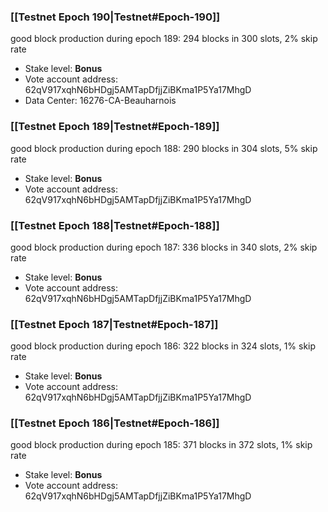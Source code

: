 ### [[Testnet Epoch 190|Testnet#Epoch-190]]
good block production during epoch 189: 294 blocks in 300 slots, 2% skip rate
* Stake level: **Bonus**
* Vote account address: 62qV917xqhN6bHDgj5AMTapDfjjZiBKma1P5Ya17MhgD
* Data Center: 16276-CA-Beauharnois
### [[Testnet Epoch 189|Testnet#Epoch-189]]
good block production during epoch 188: 290 blocks in 304 slots, 5% skip rate
* Stake level: **Bonus**
* Vote account address: 62qV917xqhN6bHDgj5AMTapDfjjZiBKma1P5Ya17MhgD
### [[Testnet Epoch 188|Testnet#Epoch-188]]
good block production during epoch 187: 336 blocks in 340 slots, 2% skip rate
* Stake level: **Bonus**
* Vote account address: 62qV917xqhN6bHDgj5AMTapDfjjZiBKma1P5Ya17MhgD
### [[Testnet Epoch 187|Testnet#Epoch-187]]
good block production during epoch 186: 322 blocks in 324 slots, 1% skip rate
* Stake level: **Bonus**
* Vote account address: 62qV917xqhN6bHDgj5AMTapDfjjZiBKma1P5Ya17MhgD
### [[Testnet Epoch 186|Testnet#Epoch-186]]
good block production during epoch 185: 371 blocks in 372 slots, 1% skip rate
* Stake level: **Bonus**
* Vote account address: 62qV917xqhN6bHDgj5AMTapDfjjZiBKma1P5Ya17MhgD